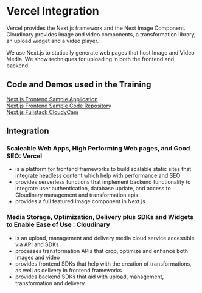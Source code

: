 # Vercel Integration
Vercel provides the Next.js framework and the Next Image Component.  Cloudinary provides image and video components, a transformation library, an upload widget and a video player.

We use Next.js to statically generate web pages that host Image and Video Media.  We show techniques for uploading in both the frontend and backend.

## Code and Demos used in the Training
[Next.js Frontend Sample Application](https://cloudinary-nextjs-portfolio.vercel.app/)  
[Next.js Frontend Sample Code Repository](https://github.com/cloudinary-training/cloudinary-nextjs-portfolio)  
[Next.js Fullstack CloudyCam](https://github.com/cloudinary-training/cloudinary-nextjs-portfolio) 




## Integration  
### Scaleable Web Apps, High Performing Web pages, and Good SEO: Vercel 
- is a platform for frontend frameworks to build scalable static sites that integrate headless content which help with performance and SEO
- provides serverless functions that implement backend  functionality to integrate user authentication, database update, and access to Cloudinary management and transformation apis
- provides a full featured Image component in Next.js
### Media Storage, Optimization, Delivery plus SDKs and Widgets to Enable Ease of Use : Cloudinary  
- is an upload, management and delivery media cloud service accessible via API and SDKs
- processes transformation APIs that crop, optimize and enhance both images and video
- provides frontend SDKs that help with the creation of transformations, as well as delivery in frontend frameworks
- provides backend SDKs that aid with upload, management, transformation and delivery